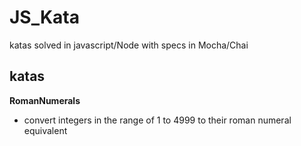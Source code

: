 # JS_Kata
katas solved in javascript/Node with specs in Mocha/Chai
## katas
__RomanNumerals__
- convert integers in the range of 1 to 4999 to their roman numeral equivalent
  
